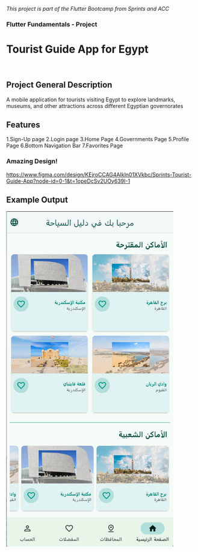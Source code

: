 <em>This project is part of the Flutter Bootcamp from Sprints and ACC</em>
### Flutter Fundamentals - Project
# Tourist Guide App for Egypt

<br>

## Project General Description

A mobile application for tourists visiting Egypt to explore landmarks, museums, and other attractions across different Egyptian governorates

## Features
1.Sign-Up page
2.Login page
3.Home Page
4.Governments Page
5.Profile Page
6.Bottom Navigation Bar
7.Favorites Page

### Amazing Design!
https://www.figma.com/design/KEjroCCAG4AIkln01XVkbc/Sprints-Tourist-Guide-App?node-id=0-1&t=1opeDcSv2UOy639I-1 

## Example Output
![Output Screenshot](screenshot.png)
